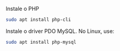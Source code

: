 Instale o PHP
```bash
sudo apt install php-cli
```

Instale o driver PDO MySQL. No Linux, use:

```bash
sudo apt install php-mysql
```
